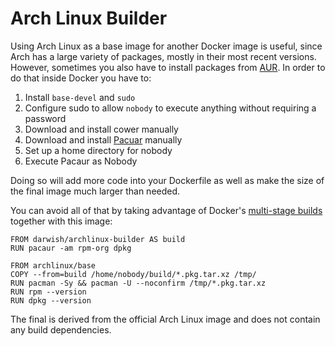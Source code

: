 # Arch Linux Builder #
Using Arch Linux as a base image for another Docker image is useful, since Arch has a large variety of
packages, mostly in their most recent versions. However, sometimes you also have to install packages
from [AUR](https://wiki.archlinux.org/index.php/Arch_User_Repository). In order to do that inside Docker you have to:

1. Install `base-devel` and `sudo`
2. Configure sudo to allow `nobody` to execute anything without requiring a password
3. Download and install cower manually
4. Download and install [Pacuar](https://github.com/rmarquis/pacaur) manually
5. Set up a home directory for nobody
6. Execute Pacaur as Nobody

Doing so will add more code into your Dockerfile as well as make the size of the final image much
larger than needed.

You can avoid all of that by taking advantage of Docker's [multi-stage
builds](https://docs.docker.com/engine/userguide/eng-image/multistage-build/) together with this
image:

    FROM darwish/archlinux-builder AS build
    RUN pacaur -am rpm-org dpkg

    FROM archlinux/base
    COPY --from=build /home/nobody/build/*.pkg.tar.xz /tmp/
    RUN pacman -Sy && pacman -U --noconfirm /tmp/*.pkg.tar.xz
    RUN rpm --version
    RUN dpkg --version

The final is derived from the official Arch Linux image and does not contain any build dependencies. 
